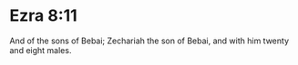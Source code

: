 # Ezra 8:11

And of the sons of Bebai; Zechariah the son of Bebai, and with him twenty and eight males.